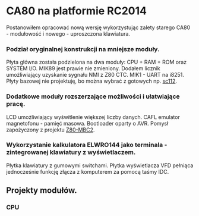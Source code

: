 # CA80 na platformie RC2014
Postanowiłem opracować nową wersję wykorzystując zalety starego CA80 - modułowość i nowego - uproszczona klawiatura.
### Podział oryginalnej konstrukcji na mniejsze moduły.
Płyta główna została podzielona na dwa moduły: CPU + RAM + ROM oraz SYSTEM I/O.
MIK89 jest prawie nie zmieniony. Dodałem licznik umożliwiający uzyskanie sygnału NMI z Z80 CTC.
MIK1 - UART na i8251.
Płyty bazowej nie projektuję, bo można wybrać z gotowych np. [sc112](https://smallcomputercentral.com/sc112-modular-backplane-rc2014/).
### Dodatkowe moduły rozszerzające możliwości i ułatwiające pracę.
LCD umożliwiający wyświtlenie większej liczby danych.
CAFL emulator magnetofonu - pamięć masowa.
Bootloader oparty o AVR. Pomysł zapożyczony z projektu [Z80-MBC2](https://hackaday.io/project/159973-z80-mbc2-a-4-ics-homebrew-z80-computer).
### Wykorzystanie kalkulatora ELWRO144 jako terminala - zintegrowanej klawiatury z wyświetlaczem.
Płytka klawiatury z gumowymi switchami.
Płytka wyświetlacza VFD pełniąca jednocześnie funkcję złącza z komputerem za pomocą taśmy IDC.
## Projekty modułów.
### CPU